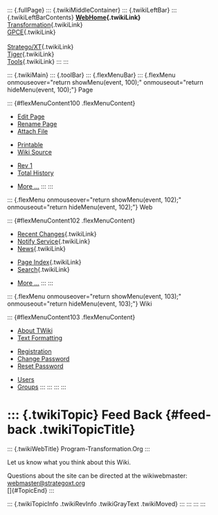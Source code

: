 ::: {.fullPage}
::: {.twikiMiddleContainer}
::: {.twikiLeftBar}
::: {.twikiLeftBarContents}
**[WebHome](WebHome){.twikiLink}**\
[Transformation](../Transform/WebHome){.twikiLink}\
[GPCE](../Gpce/WebHome){.twikiLink}\
\
[Stratego/XT](../Stratego/WebHome){.twikiLink}\
[Tiger](../Tiger/WebHome){.twikiLink}\
[Tools](../Tools/WebHome){.twikiLink}
:::
:::

::: {.twikiMain}
::: {.toolBar}
::: {.flexMenuBar}
::: {.flexMenu onmouseover="return showMenu(event, 100);" onmouseout="return hideMenu(event, 100);"}
Page

::: {#flexMenuContent100 .flexMenuContent}
-   [Edit
    Page](http://www.program-transformation.org/edit/Main/FeedBack?t=1536827717)
-   [Rename
    Page](http://www.program-transformation.org/rename/Main/FeedBack)
-   [Attach
    File](http://www.program-transformation.org/attach/Main/FeedBack)

<!-- -->

-   [Printable](http://www.program-transformation.org/view/Main/FeedBack?skin=print.pattern)
-   [Wiki
    Source](http://www.program-transformation.org/view/Main/FeedBack?skin=text&raw=on&contenttype=text/plain)

<!-- -->

-   [Rev
    1](http://www.program-transformation.org/view/Main/FeedBack?rev=1.1)
-   [Total
    History](http://www.program-transformation.org/rdiff/Main/FeedBack)

<!-- -->

-   [More
    \...](http://www.program-transformation.org/oops/Main/FeedBack?template=oopsmore&param1=1.1&param2=1.1)
:::
:::

::: {.flexMenu onmouseover="return showMenu(event, 102);" onmouseout="return hideMenu(event, 102);"}
Web

::: {#flexMenuContent102 .flexMenuContent}
-   [Recent Changes](WebChanges){.twikiLink}
-   [Notify Service](WebNotify){.twikiLink}
-   [News](WebNews){.twikiLink}

<!-- -->

-   [Page Index](WebIndex){.twikiLink}
-   [Search](WebSearch){.twikiLink}

<!-- -->

-   [More
    \...](http://www.program-transformation.org/oops/Main/FeedBack?template=oopsmore&param1=1.1&param2=1.1)
:::
:::

::: {.flexMenu onmouseover="return showMenu(event, 103);" onmouseout="return hideMenu(event, 103);"}
Wiki

::: {#flexMenuContent103 .flexMenuContent}
-   [About
    TWiki](http://www.program-transformation.org/view/TWiki/WebHome)
-   [Text
    Formatting](http://www.program-transformation.org/view/TWiki/TextFormattingRules)

<!-- -->

-   [Registration](http://www.program-transformation.org/view/TWiki/TWikiRegistration)
-   [Change
    Password](http://www.program-transformation.org/view/TWiki/ChangePassword)
-   [Reset
    Password](http://www.program-transformation.org/view/TWiki/ResetPassword)

<!-- -->

-   [Users](http://www.program-transformation.org/view/Main/TWikiUsers)
-   [Groups](http://www.program-transformation.org/view/Main/TWikiGroups)
:::
:::
:::
:::

::: {.twikiTopic}
Feed Back {#feed-back .twikiTopicTitle}
=========

::: {.twikiWebTitle}
Program-Transformation.Org
:::

Let us know what you think about this Wiki.

Questions about the site can be directed at the wikiwebmaster:
<webmaster@strategoxt.org>\
[]{#TopicEnd}
:::

::: {.twikiTopicInfo .twikiRevInfo .twikiGrayText .twikiMoved}
:::
:::
:::
:::
